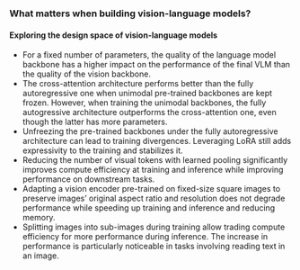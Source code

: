 ### What matters when building vision-language models?

#### Exploring the design space of vision-language models

- For a fixed number of parameters, the quality of the language model backbone has a higher impact on the performance of the final VLM than the quality of the vision backbone.
- The cross-attention architecture performs better than the fully autoregressive one when unimodal pre-trained backbones are kept frozen. However, when training the unimodal backbones, the fully autogressive architecture outperforms the cross-attention one, even though the latter has more parameters.
- Unfreezing the pre-trained backbones under the fully autoregressive architecture can lead to training divergences. Leveraging LoRA still adds expressivity to the training and stabilizes it.
- Reducing the number of visual tokens with learned pooling significantly improves compute efficiency at training and inference while improving performance on downstream tasks.
- Adapting a vision encoder pre-trained on fixed-size square images to preserve images’ original aspect ratio and resolution does not degrade performance while speeding up training and inference and reducing memory.
- Splitting images into sub-images during training allow trading compute efficiency for more performance during inference. The increase in performance is particularly noticeable in tasks involving reading text in an image.

